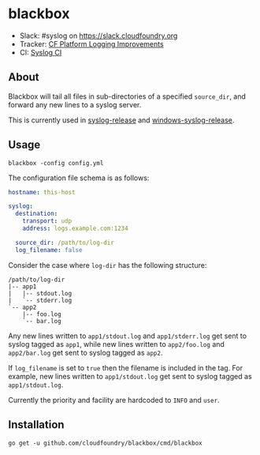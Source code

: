 # blackbox
* Slack: #syslog on <https://slack.cloudfoundry.org>
* Tracker: [CF Platform Logging Improvements][tracker]
* CI: [Syslog CI][CI]

## About
Blackbox will tail all files in sub-directories of a specified `source_dir`, and forward any new lines to a syslog server.

This is currently used in [syslog-release][syslog] and [windows-syslog-release][windows-syslog]. 
## Usage

```
blackbox -config config.yml
```

The configuration file schema is as follows:

``` yaml
hostname: this-host

syslog:
  destination:
    transport: udp
    address: logs.example.com:1234

  source_dir: /path/to/log-dir
  log_filename: false
```

Consider the case where `log-dir` has the following structure:

```
/path/to/log-dir
|-- app1
|   |-- stdout.log
|   `-- stderr.log
`-- app2
    |-- foo.log
    `-- bar.log
```

Any new lines written to `app1/stdout.log` and `app1/stderr.log` get sent to syslog tagged as `app1`, while new lines written to `app2/foo.log` and `app2/bar.log` get sent to syslog tagged as `app2`.

If `log_filename` is set to `true` then the filename is included in the tag. For example, new lines written to `app1/stdout.log` get sent to syslog tagged as `app1/stdout.log`.

Currently the priority and facility are hardcoded to `INFO` and `user`.

## Installation

```
go get -u github.com/cloudfoundry/blackbox/cmd/blackbox
```

[CI]: https://syslog.ci.cf-app.com
[tracker]: https://www.pivotaltracker.com/n/projects/2126318
[windows-syslog]: https://github.com/cloudfoundry/windows-syslog-release
[syslog]: https://github.com/cloudfoundry/syslog-release
